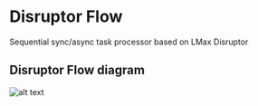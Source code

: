 # Disruptor Flow
Sequential sync/async task processor based on LMax Disruptor




## Disruptor Flow diagram

![alt text](https://github.com/serhioms/DisruptorFlow/blob/master/result/DisruptorFlow%20Diagram.png)
